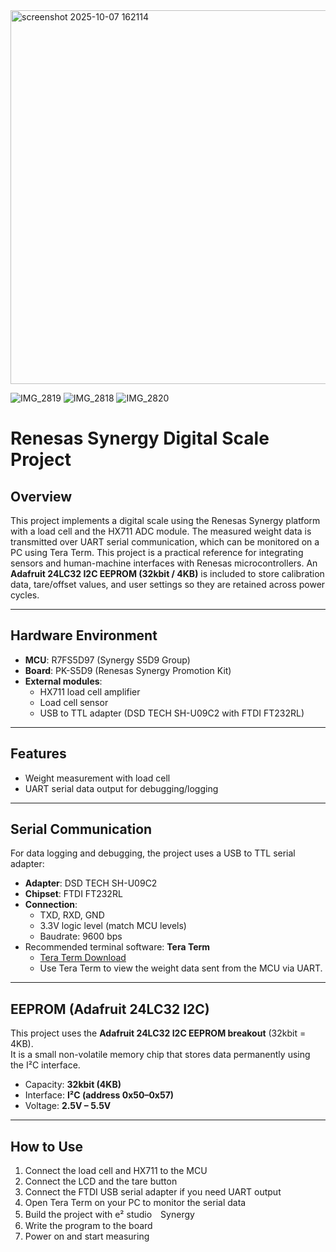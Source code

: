 
<img width="707" height="598" alt="screenshot 2025-10-07 162114" src="https://github.com/user-attachments/assets/a441b795-f72d-4563-ba61-77b1b2109a6c" />

![IMG_2819](https://github.com/user-attachments/assets/f45dfd88-631c-4bb2-9020-1739fe4b1769)
![IMG_2818](https://github.com/user-attachments/assets/e90b2215-6fda-4452-a082-e59af2779a2e)
![IMG_2820](https://github.com/user-attachments/assets/f55058b9-d4b9-47f0-ae0e-e10b9d106f0c)

# Renesas Synergy Digital Scale Project

## Overview

This project implements a digital scale using the Renesas Synergy platform with a load cell and the HX711 ADC module.
The measured weight data is transmitted over UART serial communication, which can be monitored on a PC using Tera Term.
This project is a practical reference for integrating sensors and human-machine interfaces with Renesas microcontrollers.
An **Adafruit 24LC32 I2C EEPROM (32kbit / 4KB)** is included to store calibration data, tare/offset values, and user settings so they are retained across power cycles.

---

## Hardware Environment

- **MCU**: R7FS5D97 (Synergy S5D9 Group)
- **Board**: PK-S5D9 (Renesas Synergy Promotion Kit)
- **External modules**:
  - HX711 load cell amplifier
  - Load cell sensor
  - USB to TTL adapter (DSD TECH SH-U09C2 with FTDI FT232RL)

---

## Features

- Weight measurement with load cell
- UART serial data output for debugging/logging

---

## Serial Communication

For data logging and debugging, the project uses a USB to TTL serial adapter:

- **Adapter**: DSD TECH SH-U09C2
- **Chipset**: FTDI FT232RL
- **Connection**:
  - TXD, RXD, GND
  - 3.3V logic level (match MCU levels)
  - Baudrate: 9600 bps
- Recommended terminal software: **Tera Term**
  - [Tera Term Download](https://osdn.net/projects/ttssh2/releases/)
  - Use Tera Term to view the weight data sent from the MCU via UART.

---

## EEPROM (Adafruit 24LC32 I2C)

This project uses the **Adafruit 24LC32 I2C EEPROM breakout** (32kbit = 4KB).  
It is a small non-volatile memory chip that stores data permanently using the I²C interface.

- Capacity: **32kbit (4KB)**
- Interface: **I²C (address 0x50–0x57)**
- Voltage: **2.5V – 5.5V**

---
## How to Use

1. Connect the load cell and HX711 to the MCU
2. Connect the LCD and the tare button
3. Connect the FTDI USB serial adapter if you need UART output
4. Open Tera Term on your PC to monitor the serial data
5. Build the project with e² studio　Synergy
6. Write the program to the board
7. Power on and start measuring
